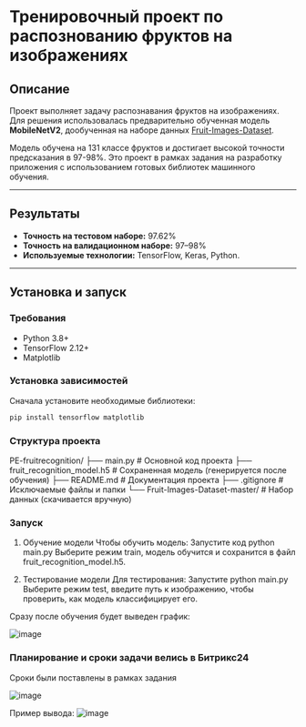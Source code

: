# Тренировочный проект по распознованию фруктов на изображениях

## Описание
Проект выполняет задачу распознавания фруктов на изображениях. Для решения использовалась предварительно обученная модель **MobileNetV2**, дообученная на наборе данных [Fruit-Images-Dataset](https://github.com/Horea94/Fruit-Images-Dataset).

Модель обучена на 131 классе фруктов и достигает высокой точности предсказания в 97-98%. Это проект в рамках задания на разработку приложения с использованием готовых библиотек машинного обучения.

---

## Результаты
- **Точность на тестовом наборе:** 97.62%
- **Точность на валидационном наборе:** 97–98%
- **Используемые технологии:** TensorFlow, Keras, Python.

---

## Установка и запуск

### Требования
- Python 3.8+
- TensorFlow 2.12+
- Matplotlib

### Установка зависимостей
Сначала установите необходимые библиотеки:
```bash
pip install tensorflow matplotlib
```

### Структура проекта
PE-fruitrecognition/
├── main.py                  # Основной код проекта
├── fruit_recognition_model.h5  # Сохраненная модель (генерируется после обучения)
├── README.md                # Документация проекта
├── .gitignore               # Исключаемые файлы и папки
└── Fruit-Images-Dataset-master/  # Набор данных (скачивается вручную)

### Запуск
1. Обучение модели
Чтобы обучить модель:
Запустите код python main.py
Выберите режим train, модель обучится и сохранится в файл fruit_recognition_model.h5.

2. Тестирование модели
Для тестирования:
Запустите python main.py
Выберите режим test, введите путь к изображению, чтобы проверить, как модель классифицирует его.

Сразу после обучения будет выведен график:

![image](https://github.com/user-attachments/assets/bd8caa34-8360-4b9a-9805-a543d4a7a75e)

### Планирование и сроки задачи велись в Битрикс24
Сроки были поставлены в рамках задания

![image](https://github.com/user-attachments/assets/6a8deec7-3fa1-4d9d-b6db-1b0d89efee2b)


Пример вывода:
![image](https://github.com/user-attachments/assets/1b1fb2ec-9c4c-4bf3-942c-5e8c676569c8)


